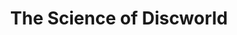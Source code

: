 ---
title: The Science of Discworld
storyType: science
connections:
  sequel:
    - the-science-of-discworld-ii
  minor:
    - the-last-continent
---